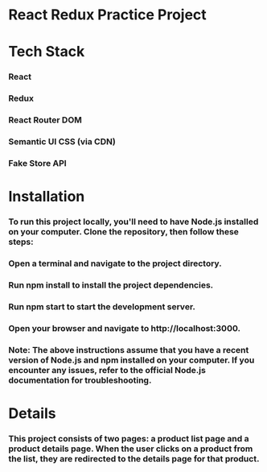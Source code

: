 # React Redux Practice Project

# Tech Stack
### React
### Redux
### React Router DOM
### Semantic UI CSS (via CDN)
### Fake Store API

# Installation
### To run this project locally, you'll need to have Node.js installed on your computer. Clone the repository, then follow these steps:

### Open a terminal and navigate to the project directory.
### Run npm install to install the project dependencies.
### Run npm start to start the development server.
### Open your browser and navigate to http://localhost:3000.
### Note: The above instructions assume that you have a recent version of Node.js and npm installed on your computer. If you encounter any issues, refer to the official Node.js documentation for troubleshooting.

# Details
### This project consists of two pages: a product list page and a product details page. When the user clicks on a product from the list, they are redirected to the details page for that product.
